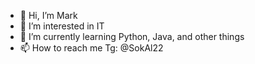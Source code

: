 - 👋 Hi, I’m Mark
- 👀 I’m interested in IT
- 🌱 I’m currently learning Python, Java, and other things
- 📫 How to reach me Tg: @SokAl22

<!---
Quasar0707/Quasar0707 is a ✨ special ✨ repository because its `README.md` (this file) appears on your GitHub profile.
You can click the Preview link to take a look at your changes.
--->
